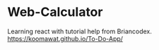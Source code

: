 # Web-Calculator
Learning react with tutorial help from Briancodex.
https://koomawat.github.io/To-Do-App/
